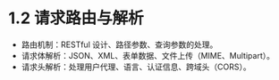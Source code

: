 # 1.2 请求路由与解析

- 路由机制：RESTful 设计、路径参数、查询参数的处理。
- 请求体解析：JSON、XML、表单数据、文件上传（MIME、Multipart）。
- 请求头解析：处理用户代理、语言、认证信息、跨域头（CORS）。
